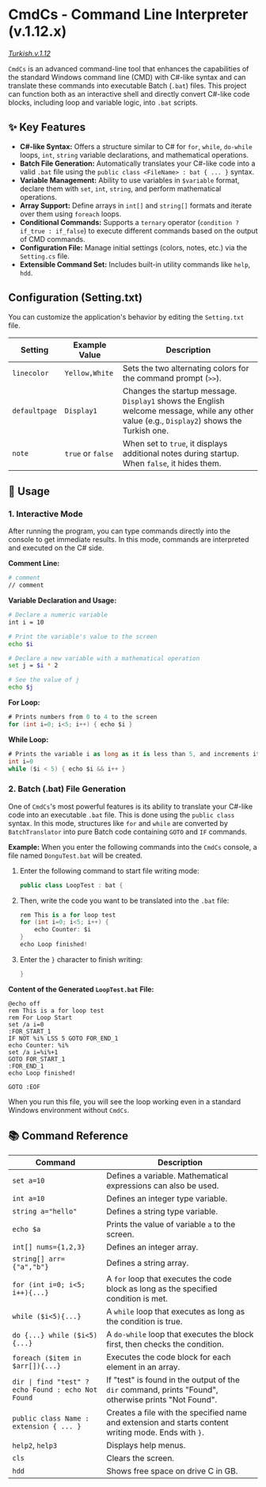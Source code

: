 # CmdCs - Command Line Interpreter (v.1.12.x)

[_Turkish.v.1.12_](document_cmdcs_v.1.12.x.tr.md)

`CmdCs` is an advanced command-line tool that enhances the capabilities of the standard Windows command line (CMD) with C#-like syntax and can translate these commands into executable Batch (`.bat`) files. This project can function both as an interactive shell and directly convert C#-like code blocks, including loop and variable logic, into `.bat` scripts.

## ✨ Key Features

- **C#-like Syntax:** Offers a structure similar to C# for `for`, `while`, `do-while` loops, `int`, `string` variable declarations, and mathematical operations.
- **Batch File Generation:** Automatically translates your C#-like code into a valid `.bat` file using the `public class <FileName> : bat { ... }` syntax.
- **Variable Management:** Ability to use variables in `$variable` format, declare them with `set`, `int`, `string`, and perform mathematical operations.
- **Array Support:** Define arrays in `int[]` and `string[]` formats and iterate over them using `foreach` loops.
- **Conditional Commands:** Supports a `ternary` operator (`condition ? if_true : if_false`) to execute different commands based on the output of CMD commands.
- **Configuration File:** Manage initial settings (colors, notes, etc.) via the `Setting.cs` file.
- **Extensible Command Set:** Includes built-in utility commands like `help`, `hdd`.

## Configuration (Setting.txt)

You can customize the application's behavior by editing the `Setting.txt` file.

| Setting       | Example Value     | Description                                                                                                                                |
| ------------- | ----------------- | ------------------------------------------------------------------------------------------------------------------------------------------ |
| `linecolor`   | `Yellow,White`    | Sets the two alternating colors for the command prompt (`>>`).                                                                             |
| `defaultpage` | `Display1`        | Changes the startup message. `Display1` shows the English welcome message, while any other value (e.g., `Display2`) shows the Turkish one. |
| `note`        | `true` or `false` | When set to `true`, it displays additional notes during startup. When `false`, it hides them.                                              |

## 🚀 Usage

### 1. Interactive Mode

After running the program, you can type commands directly into the console to get immediate results. In this mode, commands are interpreted and executed on the C# side.

**Comment Line:**
```bash
# comment
// comment
```

**Variable Declaration and Usage:**

```bash
# Declare a numeric variable
int i = 10

# Print the variable's value to the screen
echo $i

# Declare a new variable with a mathematical operation
set j = $i * 2

# See the value of j
echo $j
```

**For Loop:**

```csharp
# Prints numbers from 0 to 4 to the screen
for (int i=0; i<5; i++) { echo $i }
```

**While Loop:**

```csharp
# Prints the variable i as long as it is less than 5, and increments it by one in each step
int i=0
while ($i < 5) { echo $i && i++ }
```

### 2. Batch (.bat) File Generation

One of `CmdCs`'s most powerful features is its ability to translate your C#-like code into an executable `.bat` file. This is done using the `public class` syntax. In this mode, structures like `for` and `while` are converted by `BatchTranslator` into pure Batch code containing `GOTO` and `IF` commands.

**Example:**
When you enter the following commands into the `CmdCs` console, a file named `DonguTest.bat` will be created.

1.  Enter the following command to start file writing mode:

    ```csharp
    public class LoopTest : bat {
    ```

2.  Then, write the code you want to be translated into the `.bat` file:

    ```csharp
    rem This is a for loop test
    for (int i=0; i<5; i++) {
        echo Counter: $i
    }
    echo Loop finished!
    ```

3.  Enter the `}` character to finish writing:
    ```csharp
    }
    ```

**Content of the Generated `LoopTest.bat` File:**

```batch
@echo off
rem This is a for loop test
rem For Loop Start
set /a i=0
:FOR_START_1
IF NOT %i% LSS 5 GOTO FOR_END_1
echo Counter: %i%
set /a i=%i%+1
GOTO FOR_START_1
:FOR_END_1
echo Loop finished!

GOTO :EOF
```

When you run this file, you will see the loop working even in a standard Windows environment without `CmdCs`.

## 📚 Command Reference

| Command                                            | Description                                                                                          |
| -------------------------------------------------- | ---------------------------------------------------------------------------------------------------- |
| `set a=10`                                         | Defines a variable. Mathematical expressions can also be used.                                       |
| `int a=10`                                         | Defines an integer type variable.                                                                    |
| `string a="hello"`                                 | Defines a string type variable.                                                                      |
| `echo $a`                                          | Prints the value of variable `a` to the screen.                                                      |
| `int[] nums={1,2,3}`                               | Defines an integer array.                                                                            |
| `string[] arr={"a","b"}`                           | Defines a string array.                                                                              |
| `for (int i=0; i<5; i++){...}`                     | A `for` loop that executes the code block as long as the specified condition is met.                 |
| `while ($i<5){...}`                                | A `while` loop that executes as long as the condition is true.                                       |
| `do {...} while ($i<5){...}`                       | A `do-while` loop that executes the block first, then checks the condition.                          |
| `foreach ($item in $arr[]){...}`                   | Executes the code block for each element in an array.                                                |
| `dir \| find "test" ? echo Found : echo Not Found` | If "test" is found in the output of the `dir` command, prints "Found", otherwise prints "Not Found". |
| `public class Name : extension { ... }`            | Creates a file with the specified name and extension and starts content writing mode. Ends with `}`. |
| `help2`, `help3`                                   | Displays help menus.                                                                                 |
| `cls`                                              | Clears the screen.                                                                                   |
| `hdd`                                              | Shows free space on drive C in GB.                                                                   |
